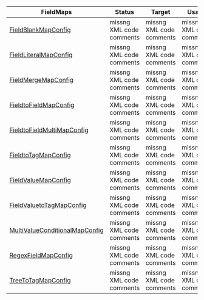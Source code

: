 | FieldMaps | Status | Target    | Usage                              |
|------------------------|---------|---------|------------------------------------------|
| [FieldBlankMapConfig](/docs/Reference/v2/FieldMaps/FieldBlankMapConfig.md) | missng XML code comments | missng XML code comments | missng XML code comments |
| [FieldLiteralMapConfig](/docs/Reference/v2/FieldMaps/FieldLiteralMapConfig.md) | missng XML code comments | missng XML code comments | missng XML code comments |
| [FieldMergeMapConfig](/docs/Reference/v2/FieldMaps/FieldMergeMapConfig.md) | missng XML code comments | missng XML code comments | missng XML code comments |
| [FieldtoFieldMapConfig](/docs/Reference/v2/FieldMaps/FieldtoFieldMapConfig.md) | missng XML code comments | missng XML code comments | missng XML code comments |
| [FieldtoFieldMultiMapConfig](/docs/Reference/v2/FieldMaps/FieldtoFieldMultiMapConfig.md) | missng XML code comments | missng XML code comments | missng XML code comments |
| [FieldtoTagMapConfig](/docs/Reference/v2/FieldMaps/FieldtoTagMapConfig.md) | missng XML code comments | missng XML code comments | missng XML code comments |
| [FieldValueMapConfig](/docs/Reference/v2/FieldMaps/FieldValueMapConfig.md) | missng XML code comments | missng XML code comments | missng XML code comments |
| [FieldValuetoTagMapConfig](/docs/Reference/v2/FieldMaps/FieldValuetoTagMapConfig.md) | missng XML code comments | missng XML code comments | missng XML code comments |
| [MultiValueConditionalMapConfig](/docs/Reference/v2/FieldMaps/MultiValueConditionalMapConfig.md) | missng XML code comments | missng XML code comments | missng XML code comments |
| [RegexFieldMapConfig](/docs/Reference/v2/FieldMaps/RegexFieldMapConfig.md) | missng XML code comments | missng XML code comments | missng XML code comments |
| [TreeToTagMapConfig](/docs/Reference/v2/FieldMaps/TreeToTagMapConfig.md) | missng XML code comments | missng XML code comments | missng XML code comments |
